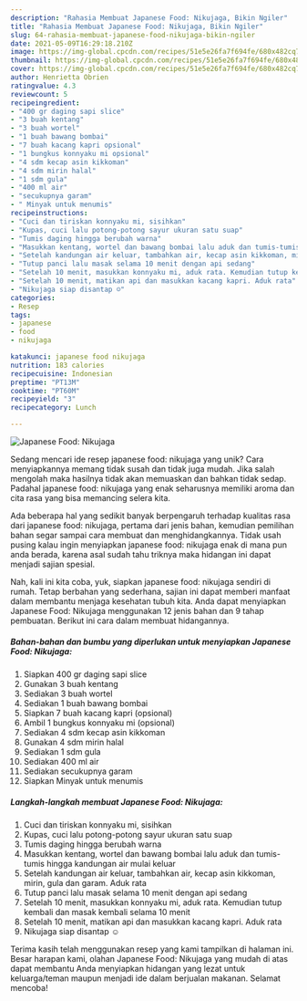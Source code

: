 ```yaml
---
description: "Rahasia Membuat Japanese Food: Nikujaga, Bikin Ngiler"
title: "Rahasia Membuat Japanese Food: Nikujaga, Bikin Ngiler"
slug: 64-rahasia-membuat-japanese-food-nikujaga-bikin-ngiler
date: 2021-05-09T16:29:18.210Z
image: https://img-global.cpcdn.com/recipes/51e5e26fa7f694fe/680x482cq70/japanese-food-nikujaga-foto-resep-utama.jpg
thumbnail: https://img-global.cpcdn.com/recipes/51e5e26fa7f694fe/680x482cq70/japanese-food-nikujaga-foto-resep-utama.jpg
cover: https://img-global.cpcdn.com/recipes/51e5e26fa7f694fe/680x482cq70/japanese-food-nikujaga-foto-resep-utama.jpg
author: Henrietta Obrien
ratingvalue: 4.3
reviewcount: 5
recipeingredient:
- "400 gr daging sapi slice"
- "3 buah kentang"
- "3 buah wortel"
- "1 buah bawang bombai"
- "7 buah kacang kapri opsional"
- "1 bungkus konnyaku mi opsional"
- "4 sdm kecap asin kikkoman"
- "4 sdm mirin halal"
- "1 sdm gula"
- "400 ml air"
- "secukupnya garam"
- " Minyak untuk menumis"
recipeinstructions:
- "Cuci dan tiriskan konnyaku mi, sisihkan"
- "Kupas, cuci lalu potong-potong sayur ukuran satu suap"
- "Tumis daging hingga berubah warna"
- "Masukkan kentang, wortel dan bawang bombai lalu aduk dan tumis-tumis hingga kandungan air mulai keluar"
- "Setelah kandungan air keluar, tambahkan air, kecap asin kikkoman, mirin, gula dan garam. Aduk rata"
- "Tutup panci lalu masak selama 10 menit dengan api sedang"
- "Setelah 10 menit, masukkan konnyaku mi, aduk rata. Kemudian tutup kembali dan masak kembali selama 10 menit"
- "Setelah 10 menit, matikan api dan masukkan kacang kapri. Aduk rata"
- "Nikujaga siap disantap ☺️"
categories:
- Resep
tags:
- japanese
- food
- nikujaga

katakunci: japanese food nikujaga 
nutrition: 183 calories
recipecuisine: Indonesian
preptime: "PT13M"
cooktime: "PT60M"
recipeyield: "3"
recipecategory: Lunch

---
```



![Japanese Food: Nikujaga](https://img-global.cpcdn.com/recipes/51e5e26fa7f694fe/680x482cq70/japanese-food-nikujaga-foto-resep-utama.jpg)

Sedang mencari ide resep japanese food: nikujaga yang unik? Cara menyiapkannya memang tidak susah dan tidak juga mudah. Jika salah mengolah maka hasilnya tidak akan memuaskan dan bahkan tidak sedap. Padahal japanese food: nikujaga yang enak seharusnya memiliki aroma dan cita rasa yang bisa memancing selera kita.



Ada beberapa hal yang sedikit banyak berpengaruh terhadap kualitas rasa dari japanese food: nikujaga, pertama dari jenis bahan, kemudian pemilihan bahan segar sampai cara membuat dan menghidangkannya. Tidak usah pusing kalau ingin menyiapkan japanese food: nikujaga enak di mana pun anda berada, karena asal sudah tahu triknya maka hidangan ini dapat menjadi sajian spesial.


Nah, kali ini kita coba, yuk, siapkan japanese food: nikujaga sendiri di rumah. Tetap berbahan yang sederhana, sajian ini dapat memberi manfaat dalam membantu menjaga kesehatan tubuh kita. Anda dapat menyiapkan Japanese Food: Nikujaga menggunakan 12 jenis bahan dan 9 tahap pembuatan. Berikut ini cara dalam membuat hidangannya.

<!--inarticleads1-->

##### Bahan-bahan dan bumbu yang diperlukan untuk menyiapkan Japanese Food: Nikujaga:

1. Siapkan 400 gr daging sapi slice
1. Gunakan 3 buah kentang
1. Sediakan 3 buah wortel
1. Sediakan 1 buah bawang bombai
1. Siapkan 7 buah kacang kapri (opsional)
1. Ambil 1 bungkus konnyaku mi (opsional)
1. Sediakan 4 sdm kecap asin kikkoman
1. Gunakan 4 sdm mirin halal
1. Sediakan 1 sdm gula
1. Sediakan 400 ml air
1. Sediakan secukupnya garam
1. Siapkan  Minyak untuk menumis




<!--inarticleads2-->

##### Langkah-langkah membuat Japanese Food: Nikujaga:

1. Cuci dan tiriskan konnyaku mi, sisihkan
1. Kupas, cuci lalu potong-potong sayur ukuran satu suap
1. Tumis daging hingga berubah warna
1. Masukkan kentang, wortel dan bawang bombai lalu aduk dan tumis-tumis hingga kandungan air mulai keluar
1. Setelah kandungan air keluar, tambahkan air, kecap asin kikkoman, mirin, gula dan garam. Aduk rata
1. Tutup panci lalu masak selama 10 menit dengan api sedang
1. Setelah 10 menit, masukkan konnyaku mi, aduk rata. Kemudian tutup kembali dan masak kembali selama 10 menit
1. Setelah 10 menit, matikan api dan masukkan kacang kapri. Aduk rata
1. Nikujaga siap disantap ☺️




Terima kasih telah menggunakan resep yang kami tampilkan di halaman ini. Besar harapan kami, olahan Japanese Food: Nikujaga yang mudah di atas dapat membantu Anda menyiapkan hidangan yang lezat untuk keluarga/teman maupun menjadi ide dalam berjualan makanan. Selamat mencoba!
